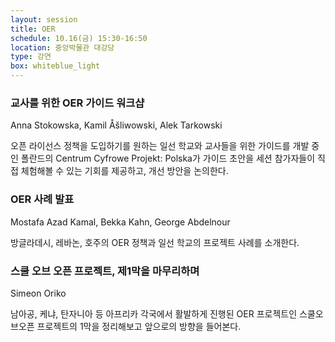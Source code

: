```yaml
---
layout: session
title: OER
schedule: 10.16(금) 15:30-16:50
location: 중앙박물관 대강당
type: 강연
box: whiteblue_light
---
```


### 교사를 위한 OER 가이드 워크샵

Anna Stokowska, Kamil Åšliwowski, Alek Tarkowski

오픈 라이선스 정책을 도입하기를 원하는 일선 학교와 교사들을 위한 가이드를 개발 중인 폴란드의 Centrum Cyfrowe Projekt: Polska가 가이드 초안을 세션 참가자들이 직접 체험해볼 수 있는 기회를 제공하고, 개선 방안을 논의한다.



### OER 사례 발표

Mostafa Azad Kamal, Bekka Kahn, George Abdelnour

방글라데시, 레바논, 호주의 OER 정책과 일선 학교의 프로젝트 사례를 소개한다.




### 스쿨 오브 오픈 프로젝트, 제1막을 마무리하며

Simeon Oriko

남아공, 케냐, 탄자니아 등 아프리카 각국에서 활발하게 진행된 OER 프로젝트인 스쿨오브오픈 프로젝트의 1막을 정리해보고 앞으로의 방향을 들어본다.
